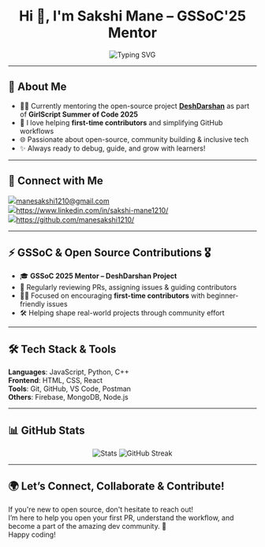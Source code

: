 <h1 align="center">Hi 👋, I'm Sakshi Mane – GSSoC'25 Mentor</h1>

<p align="center">
  <img src="https://readme-typing-svg.herokuapp.com?font=Fira+Code&size=22&pause=1000&color=F76B8A&center=true&vCenter=true&width=435&lines=Open+Source+Enthusiast;GSSoC'25+Mentor;Helping+New+Contributors+Grow;Lifelong+Learner+%F0%9F%92%AB" alt="Typing SVG" />
</p>

---

## 🌟 About Me

- 🧑‍🏫 Currently mentoring the open-source project **[DeshDarshan](https://github.com/sampadatiwari30/DeshDarshan)** as part of **GirlScript Summer of Code 2025**
- 💬 I love helping **first-time contributors** and simplifying GitHub workflows
- 🌐 Passionate about open-source, community building & inclusive tech
- ✨ Always ready to debug, guide, and grow with learners!

---

## 📩 Connect with Me

<p>
  <a href="mailto:your-email@example.com"><img src="https://img.shields.io/badge/Email-%23D14836.svg?&style=for-the-badge&logo=gmail&logoColor=white"/>manesakshi1210@gmail.com </a>
  <br><a href="https://linkedin.com/in/your-profile"><img src="https://img.shields.io/badge/LinkedIn-%230077B5.svg?&style=for-the-badge&logo=linkedin&logoColor=white" />https://www.linkedin.com/in/sakshi-mane1210/</a><br>
  <a href="https://github.com/yourgithub"><img src="https://img.shields.io/badge/GitHub-%23121011.svg?&style=for-the-badge&logo=github&logoColor=white" />https://github.com/manesakshi1210/</a>
</p>

---

## ⚡ GSSoC & Open Source Contributions 🎖️

- 🎓 **GSSoC 2025 Mentor – DeshDarshan Project**
- 🔄 Regularly reviewing PRs, assigning issues & guiding contributors
- 👩‍💻 Focused on encouraging **first-time contributors** with beginner-friendly issues
- 🛠️ Helping shape real-world projects through community effort

---

## 🛠️ Tech Stack & Tools

**Languages**: JavaScript, Python, C++  
**Frontend**: HTML, CSS, React  
**Tools**: Git, GitHub, VS Code, Postman  
**Others**: Firebase, MongoDB, Node.js

---

## 📊 GitHub Stats

<p align="center">
  <img src="https://github-readme-stats.vercel.app/api?username=yourgithub&show_icons=true&theme=radical" alt="Stats" />
  <img src="https://streak-stats.demolab.com?user=yourgithub&theme=radical&hide_border=true" alt="GitHub Streak" />
</p>

---

## 🌍 Let’s Connect, Collaborate & Contribute!

If you're new to open source, don't hesitate to reach out!  
I’m here to help you open your first PR, understand the workflow, and become a part of the amazing dev community. 🚀  
Happy coding!

